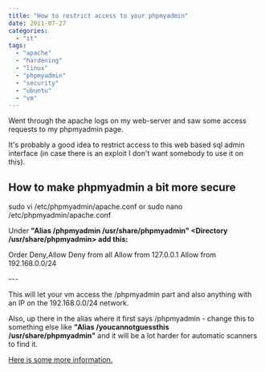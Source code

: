 ```yaml
---
title: "How to restrict access to your phpmyadmin"
date: 2011-07-27
categories: 
  - "it"
tags: 
  - "apache"
  - "hardening"
  - "linux"
  - "phpmyadmin"
  - "security"
  - "ubuntu"
  - "vm"
---
```


Went through the apache logs on my web-server and saw some access requests to my phpmyadmin page.

It's probably a good idea to restrict access to this web based sql admin interface (in case there is an exploit I don't want somebody to use it on this).

## How to make phpmyadmin a bit more secure

sudo vi /etc/phpmyadmin/apache.conf or sudo nano /etc/phpmyadmin/apache.conf

Under **"Alias /phpmyadmin /usr/share/phpmyadmin" <Directory /usr/share/phpmyadmin> add this:**

Order Deny,Allow Deny from all Allow from 127.0.0.1 Allow from 192.168.0.0/24

\---

This will let your vm access the /phpmyadmin part and also anything with an IP on the 192.168.0.0/24 network.

Also, up there in the alias where it first says /phpmyadmin - change this to something else like **"Alias /youcannotguessthis /usr/share/phpmyadmin"** and it will be a lot harder for automatic scanners to find it.

[Here is some more information.](http://httpd.apache.org/docs/2.2/howto/access.html "on apache.org")
